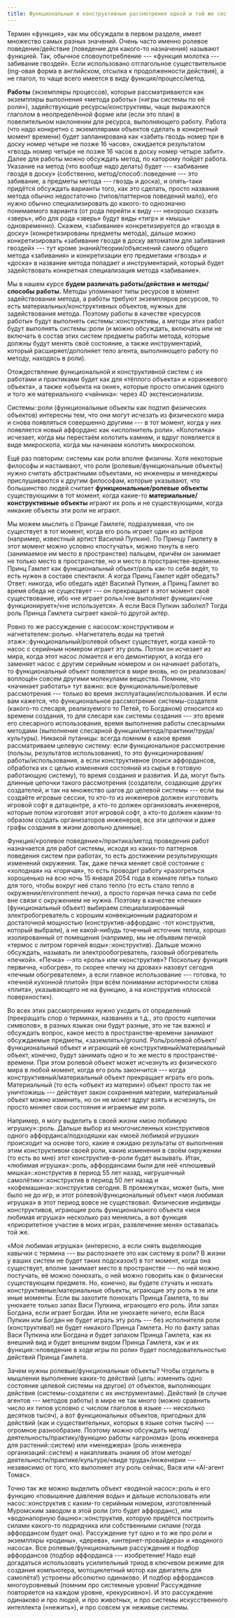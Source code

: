 ```yaml
---
title: Функциональные и конструктивные рассмотрения одной и той же системы
---
```


Термин «функция», как мы обсуждали в первом разделе, имеет множество
самых разных значений. Очень часто именно ролевое поведение/действие
(поведение для какого-то назначения) называют функцией. Так, обычное
словоупотребление --- «функция молотка --- забивание гвоздей». Если
использовано отглагольное существительное (ing-овая форма в английском,
отсылка к продолженности действия), а не глагол, то чаще всего имеется в
виду функция/процесс/метод.

**Работы** (экземпляры процессов), которые рассматриваются как
экземпляры выполнения «метода работы» («игры системы по её роли»),
задействующие ресурсы/конструктивы, чаще выражаются глаголом в
неопределённой форме или (если это план) в повелительном наклонении для
ресурса, выполняющего работу. Работа (что надо конкретно с экземплярами
объектов сделать в конкретный момент времени) будет запланирована как
«забить гвоздь номер три в доску номер четыре не позже 16 часов»,
ожидается результатом «гвоздь номер четыре не позже 16 часов в доску
номер четыре забит». Далее для работы можно обсуждать метод, по каторому
пойдёт работа. Указание на метод (что вообще надо делать) будет ---
«забивание гвоздя в доску» (собственно, метод/способ::поведение --- это
забивание, а предметы метода --- гвоздь и доска), и опять-таки придётся
обсуждать варианты того, как это сделать, просто названия метода обычно
недостаточно (типов/паттернов поведений мало), его нужно обычно
специализировать до какого-то однозначно понимаемого варианта (от рода
перейти к виду --- нехорошо сказать «зверь», ибо для рода «зверь» будут
виды «тигр» и «мышь» одновременно). Скажем, «забивание» конкретизируется
до «гвоздя в доску» (конкретизированы предметы метода), дальше можно
конкретизировать «забивание гвоздя в доску автоматом для забивания
гвоздей» --- тут кроме знаний/теории/объяснений самого общего метода
«забивания» и конкретизации его предметами «гвоздь» и «доска» в название
метода попадает и инструментарий, который будет задействовать конкретная
специализация метода «забивание».

Мы в нашем курсе **будем различать работы/действия** **и**
**методы/способы** **работы.** Методы упоминают типы ресурсов в момент
задействования метода, а работы требуют экземпляров ресурсов, то есть
материальных/конструктивных объектов, нужных для задействования метода.
Поэтому работы в качестве «ресурсов работы» будут выполнять
системы::конструктивы, а методы этих работ будут выполнять системы::роли
(и можно обсуждать, включать или не включать в состав этих систем
предметы работы метода, которые должны будут менять своё состояние, а
также инструментарий, который расширяет/дополняет тело агента,
выполняющего работу по методу, находясь в роли).

Отождествление функциональной и конструктивной систем с их работами и
практиками будет как для «тёплого объекта» и «оранжевого объекта», а
также «объекта на окне», которые просто описания одного и того же
материального «чайника»: через 4D экстенсионализм.

Системы::роли (функциональные объекты как подтип физических объектов)
интересны тем, что они могут исчезать из физического мира и снова
появляться совершенно другими --- в тот момент, когда у них появляется
новый аффорданс как «исполнитель роли». «Колотилка» исчезает, когда мы
перестаём колотить камнем, и вдруг появляется в виде микроскопа, когда
мы начинаем колотить микроскопом.

Ещё раз повторим: системы как роли вполне физичны. Хотя некоторые
философы и настаивают, что роли (ролевые/функциональные объекты) нужно
считать абстрактными объектами, но инженеры и менеджеры прислушиваются к
другим философам, которые указывают, что большинство людей считает
**функциональные/ролевые** **объекты** существующими в тот момент, когда
какие-то **материальные/конструктивные** **объекты** играют их роль и не
существующими, когда никакие объекты эти роли не играют.

Мы можем мыслить о Принце Гамлете, подразумевая, что он существует в тот
момент, когда его роль играет один из актёров (например, известный
артист Василий Пупкин). По Принцу Гамлету в этот момент можно условно
«постучать», можно ткнуть в него (занимаемое им место в пространстве)
пальцем, причём он занимает не только место в пространстве, но и место в
пространстве-времени. Принц Гамлет как функциональный объект/роль как-то
себя ведёт, то есть нужен в составе спектакля. А когда Принц Гамлет идёт
обедать? Ответ: никогда, ибо обедать идёт Василий Пупкин, а Принц Гамлет
во время обеда не существует --- он прекращает в этот момент своё
существование, ибо «не играет роль»/«не выполняет функции»/«не
функционирует»/«не используется». А если Вася Пупкин заболел? Тогда роль
Принца Гамлета сыграет какой-то другой актёр.

Ровно то же рассуждение с насосом::конструктивом и нагнетателем::ролью.
«Нагнетатель воды на третий этаж»::функциональный/ролевой объект
существует, когда какой-то насос с серийным номером играет эту роль.
Потом он исчезает из мира, когда этот насос ломается и его демонтируют,
а когда его заменяет насос с другим серийным номером и он начинает
работать, то функциональный объект появляется в мире вновь, но он
реализован/воплощён совсем другими молекулами вещества. Помним, что
«начинает работать» тут важно: все функциональные/ролевые
рассмотрения --- только во время эксплуатации/использования. И если вам
кажется, что функциональное рассмотрение системы-создателя (какого-то
слесаря, реализуемого то Петей, то Богданом) относится ко времени
создания, то для слесаря как системы создания --- это время его
слесарного использования, время выполнения работы слесарными методами
(выполнение слесарной функции/метода/практики/труда/культуры). Никакой
путаницы: всегда помним в какое время рассматриваем целевую систему:
если функциональное рассмотрение (пользы, результатов использования), то
это функционирования/работы/использования, а если конструктивное (поиск
аффордансов, обработка их с целью изменения состояний из сырья в готовую
работающую систему), то время создания и развития. И да, могут быть
длинные цепочки такого рассмотрения (создатели, создающие других
создателей, и так на множество шагов до целевой системы --- если вы
создаёте игровые сессии, то кто-то из инженеров должен изготовить
игровой софт в датацентре, а кто-то должен организовать инженеров,
которые потом изготовят этот игровой софт, а кто-то должен каким-то
образом создать организаторов инженеров, все эти цепочки и даже графы
создания в жизни довольно длинные).

Функция/«ролевое поведение»/практика/метод проведения работ назначается
для работ системы, исходя из каких-то паттернов поведения систем при
работах, то есть достижении результирующих изменений окружения. Так,
даже печка меняет своё состояние с «холодная» на «горячая», то есть
проводит работу «разогреться хорошенько на всю ночь 15 января 2054 года
в комнате пять» только для того, чтобы вокруг неё стало тепло (то есть
стало тепло в окружении/environment печки), а просто горячая печка сама
по себе вне связи с окружением не нужна. Поэтому в качестве «печки»
(функциональный объект) выбираем специализированный электробогреватель с
хорошим конвекционным радиатором и достаточной мощностью
(конструктив-аффорданс -тот конструктив, который выбрали), а не
какой-нибудь точечный источник тепла, хорошо изолированный от помещения
(например, мы не объявим печкой «термос с литром горячей
воды»::конструктив). Дальше можно обсуждать, называть ли
электрообогреватель, газовый обогреватель «печкой». «Печка» \--это
«роль» или «конструктив»? Поскольку функция первична, «обогрев», то
скорее «печку на дровах» назовут сегодня «печным обогревателем», а если
главное использование --- готовка, то «печной кухонной плитой» (при всём
понимании историчности слова «плита», указывающего не на функцию, а на
конструктив «плоской поверхности»).

Во всех этих рассмотрениях нужно уходить от определений (прекращать спор
о терминах, названиях и т.д., это просто «цепочки символов», в разных
языках они будут разные, это не так важно) и обсуждать вопрос, какое
место в пространстве-времени занимают обсуждаемые предметы,
«заземлять»/ground. Роль/ролевой объект/функциональный объект и играющий
её конструктивный/материальный объект, конечно, будут занимать одно и то
же место в пространстве-времени. При этом ролевой объект может исчезнуть
из физического мира в любой момент, когда его роль закончится --- когда
конструктивный/материальный объект прекращает играть его роль.
Материальный (то есть «объект из материи») объект просто так не
уничтожишь --- действует закон сохранения материи, материальный объект
можно изменить, но он не может вдруг взять и исчезнуть, он просто меняет
свои состояния и играемые им роли.

Например, я могу выделить в своей жизни «мою любимую игрушку»::роль.
Дальше выбор из многочисленных конструктивов одного
аффорданса/подходяшки как «моей любимой игрушки» происходит на основе
того, какие я ожидаю результаты от выполнения этим конструктивом своей
роли, какие изменения в своём окружении (то есть во мне) этот
конструктив-в-роли будет вызывать. Итак, «любимая игрушка»::роль,
аффордансами были для неё «плюшевый мишка»::конструктив в период 55 лет
назад, «игрушечный самолётик»::конструктив в период 50 лет назад и
«кофемашина»::конструктив сегодня. В промежутках, может быть, мне было
не до игр, и этот ролевой/функциональный объект «моя любимая игрушка» в
этот период вовсе не существовал. Физические индивиды конструктивов,
играющие роль функционального объекта «моя любимая игрушка» несколько
раз менялись, а вот функция «приоритетное участие в моих играх,
развлечение меня» оставалась той же.

«Моя любимая игрушка» (интересно, а если снять выделяющие кавычки с
термина --- вы распознаете это как систему в роли? В жизни у ваших
систем не будет таких подсказок!) в тот момент, когда она существует,
вполне занимает место в пространстве --- по ней можно постучать, её
можно понюхать, о ней можно говорить как о физически существующем
предмете. Но, конечно, вы будете стучать и нюхать
конструктивные/материальные объекты, играющие эту роль в те или иные
моменты. Если вы захотите понюхать Принца Гамлета, то вы унюхаете только
запах Васи Пупкина, играющего его роль. Или запах Богдана, если играет
Богдан. Или не унюхаете ничего, если Вася Пупкин или Богдан не будет
играть эту роль --- без исполнителя роли (конструктива!) не будет
никакого Принца Гамлета. Но по факту запах Васи Пупкина или Богдана и
будет запахом Принца Гамлета, как их внешний вид и будет внешним видом
Принца Гамлета, как и их функция::«поведение в ходе игры по роли» будет
последовательностью действий Принца Гамлета.

Зачем нужны ролевые/функциональные объекты? Чтобы отделить в мышлении
выполнение каких-то действий (цель: изменить одно состояние целевой
системы на другое) от объектов, выполняющих действия (системы-создатели
с их инструментами). Действий (в случае агентов --- методов работы) в
мире не так много (можно сравнить число их типов условно с числом
глаголов в языке --- несколько десятков тысяч), а вот функциональных
объектов, пригодных для действий (как и существительных, которых в языке
сотни тысяч) --- огромное разнообразие. Поэтому можно обсуждать
метод/деятельность/практику/функцию работы «агронома» (роль инженера для
растений::систем) или «менеджера» (роль инженера организаций::систем) и
накапливать знания об этом методе/деятельности/практике/культуре/«виде
труда»/инженерии --- независимо от того, кто выполняет эту роль сейчас,
Вася или «AI-агент Томас».

Точно так же можно выделить объект «водяной насос»::роль и его функцию
«повышение давления воды» и дальше использовать или насос::конструктив с
каким-то серийным номером, изготовленный Муромским заводом в этой роли
(это будет аффорданс), или «водонапорную башню»::конструктив, которую
придётся построить силами какого-то подрядчика или собственными силами
(тогда аффордансом будет она). Рассуждение тут одно и то же про роли и
экземпляры «родины», «дерева», «интернет-провайдера» и «водяного
насоса». Все ролевые/функциональные рассуждения и подбор аффордансов
(подбор аффорданса --- изобретение! Надо ещё догадаться использовать
усилительный триод в ключевом режиме для создания компьютера,
мотоциклетный мотор как двигатель для самолёта!) устроены абсолютно
одинаково. И подбор аффордансов многоуровневый (помним про системные
уровни! Рассуждение повторяется на каждом уровне, «рекурсивно»). И это
рассуждение одинаково и про людей, и про животных, и про системы
искусственного интеллекта («нежить»), и про совсем уж неживые системы.

